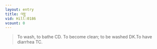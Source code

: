 ```yaml
---
layout: entry
title: འཁྲུ་
vid: Hill:0186
vcount: 0
---
```

> To wash, to bathe CD\. To become clean; to be washed DK\.To have diarrhea TC\.


